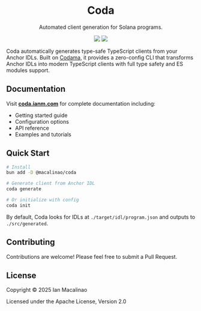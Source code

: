 <h1 align="center">
Coda
</h1>

<p align="center">
Automated client generation for Solana programs.
</p>

<p align="center">
  <a href="https://www.npmjs.com/package/@macalinao/coda"><img src="https://img.shields.io/npm/v/@macalinao/coda?logo=npm&color=377CC0" /></a>
  <a href="https://www.npmjs.com/package/@macalinao/coda"><img src="https://img.shields.io/npm/dm/@macalinao/coda?color=377CC0" /></a>
</p>

Coda automatically generates type-safe TypeScript clients from your Anchor IDLs. Built on [Codama](https://github.com/codama-idl/codama), it provides a zero-config CLI that transforms Anchor IDLs into modern TypeScript clients with full type safety and ES modules support.

## Documentation

Visit **[coda.ianm.com](https://coda.ianm.com)** for complete documentation including:

- Getting started guide
- Configuration options
- API reference
- Examples and tutorials

## Quick Start

```bash
# Install
bun add -D @macalinao/coda

# Generate client from Anchor IDL
coda generate

# Or initialize with config
coda init
```

By default, Coda looks for IDLs at `./target/idl/program.json` and outputs to `./src/generated`.

## Contributing

Contributions are welcome! Please feel free to submit a Pull Request.

## License

Copyright © 2025 Ian Macalinao

Licensed under the Apache License, Version 2.0
